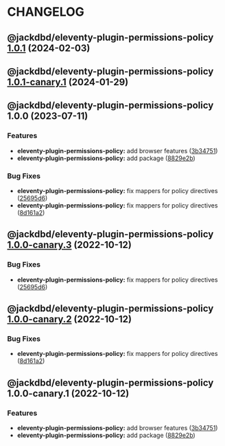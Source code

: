 # CHANGELOG

## @jackdbd/eleventy-plugin-permissions-policy [1.0.1](https://github.com/jackdbd/undici/compare/@jackdbd/eleventy-plugin-permissions-policy@1.0.0...@jackdbd/eleventy-plugin-permissions-policy@1.0.1) (2024-02-03)

## @jackdbd/eleventy-plugin-permissions-policy [1.0.1-canary.1](https://github.com/jackdbd/undici/compare/@jackdbd/eleventy-plugin-permissions-policy@1.0.0...@jackdbd/eleventy-plugin-permissions-policy@1.0.1-canary.1) (2024-01-29)

## @jackdbd/eleventy-plugin-permissions-policy 1.0.0 (2023-07-11)


### Features

* **eleventy-plugin-permissions-policy:** add browser features ([3b34751](https://github.com/jackdbd/undici/commit/3b347515fd8d4323d26b9057c72e7f026da3a1f0))
* **eleventy-plugin-permissions-policy:** add package ([8829e2b](https://github.com/jackdbd/undici/commit/8829e2b8c66a82a9d1e96db4b52b15c08f15c638))


### Bug Fixes

* **eleventy-plugin-permissions-policy:** fix mappers for policy directives ([25695d6](https://github.com/jackdbd/undici/commit/25695d6545d7c784ed9d8dceee40d31961ea34a3))
* **eleventy-plugin-permissions-policy:** fix mappers for policy directives ([8d161a2](https://github.com/jackdbd/undici/commit/8d161a272c69e609b4c772b468e5f82ba3dc7137))

## @jackdbd/eleventy-plugin-permissions-policy [1.0.0-canary.3](https://github.com/jackdbd/undici/compare/@jackdbd/eleventy-plugin-permissions-policy@1.0.0-canary.2...@jackdbd/eleventy-plugin-permissions-policy@1.0.0-canary.3) (2022-10-12)


### Bug Fixes

* **eleventy-plugin-permissions-policy:** fix mappers for policy directives ([25695d6](https://github.com/jackdbd/undici/commit/25695d6545d7c784ed9d8dceee40d31961ea34a3))

## @jackdbd/eleventy-plugin-permissions-policy [1.0.0-canary.2](https://github.com/jackdbd/undici/compare/@jackdbd/eleventy-plugin-permissions-policy@1.0.0-canary.1...@jackdbd/eleventy-plugin-permissions-policy@1.0.0-canary.2) (2022-10-12)


### Bug Fixes

* **eleventy-plugin-permissions-policy:** fix mappers for policy directives ([8d161a2](https://github.com/jackdbd/undici/commit/8d161a272c69e609b4c772b468e5f82ba3dc7137))

## @jackdbd/eleventy-plugin-permissions-policy 1.0.0-canary.1 (2022-10-12)


### Features

* **eleventy-plugin-permissions-policy:** add browser features ([3b34751](https://github.com/jackdbd/undici/commit/3b347515fd8d4323d26b9057c72e7f026da3a1f0))
* **eleventy-plugin-permissions-policy:** add package ([8829e2b](https://github.com/jackdbd/undici/commit/8829e2b8c66a82a9d1e96db4b52b15c08f15c638))
